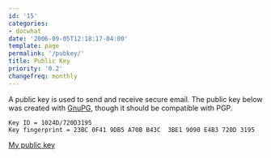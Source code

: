 ```yaml
---
id: '15'
categories:
- docwhat
date: '2006-09-05T12:18:17-04:00'
template: page
permalink: '/pubkey/'
title: Public Key
priority: '0.2'
changefreq: monthly
---
```


A public key is used to send and receive secure email. The public key below was
created with [GnuPG](http://www.gnupg.org/), though it should be compatible with
PGP.

    Key ID = 1024D/720D3195
    Key fingerprint = 23BC 0F41 9DB5 A70B B43C  3BE1 9090 E4B3 720D 3195

[My public key](http://docwhat.org/publickey.txt)
